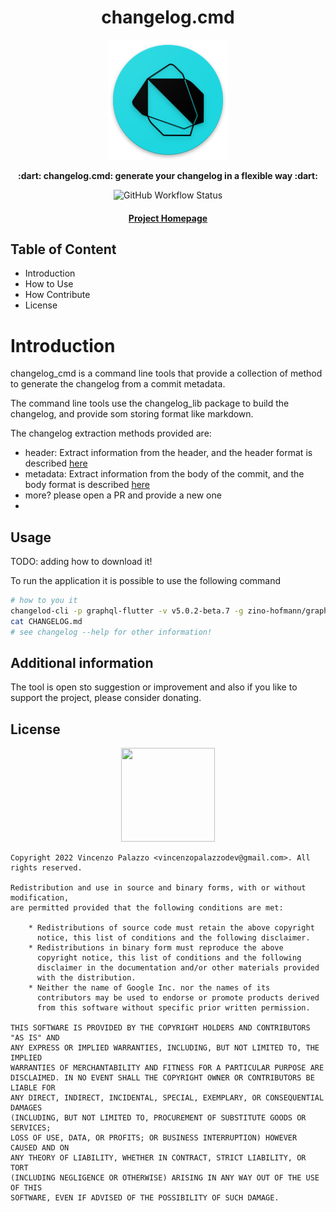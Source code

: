 <div align="center">
  <h1>changelog.cmd</h1>

  <img src="https://github.com/dart-lightning/icons/raw/main/main/res/mipmap-xxxhdpi/ic_launcher.png" />

  <p>
    <strong> :dart: changelog.cmd: generate your changelog in a flexible way :dart: </strong>
  </p>

  <p>
    <img alt="GitHub Workflow Status" src="https://img.shields.io/github/workflow/status/vincenzopalazzo/changelog.dart/changelog.dart%20sanity%20code%20base?style=flat-square">
  </p>

  <h4>
    <a href="https://github.com/vincenzopalazzo/changelog.dart">Project Homepage</a>
  </h4>
</div>

## Table of Content

- Introduction
- How to Use
- How Contribute
- License

# Introduction

changelog_cmd is a command line tools that provide a collection of method to generate the changelog
from a commit metadata.

The command line tools use the changelog_lib package to build the changelog, and provide som storing format
like markdown.

The changelog extraction methods provided are:

- header: Extract information from the header, and the header format is described [here](#TODO)
- metadata: Extract information from the body of the commit, and the body format is described [here](#TODO)
- more? please open a PR and provide a new one
- 
## Usage

TODO: adding how to download it!

To run the application it is possible to use the following command

```bash
# how to you it 
changelod-cli -p graphql-flutter -v v5.0.2-beta.7 -g zino-hofmann/graphql-flutter -b main
cat CHANGELOG.md
# see changelog --help for other information!
```

## Additional information

The tool is open sto suggestion or improvement and also if you like to support the project, please
consider donating.

## License

<div align="center">
  <img src="https://opensource.org/files/osi_keyhole_300X300_90ppi_0.png" width="150" height="150"/>
</div>

```
Copyright 2022 Vincenzo Palazzo <vincenzopalazzodev@gmail.com>. All rights reserved.

Redistribution and use in source and binary forms, with or without modification,
are permitted provided that the following conditions are met:

    * Redistributions of source code must retain the above copyright
      notice, this list of conditions and the following disclaimer.
    * Redistributions in binary form must reproduce the above
      copyright notice, this list of conditions and the following
      disclaimer in the documentation and/or other materials provided
      with the distribution.
    * Neither the name of Google Inc. nor the names of its
      contributors may be used to endorse or promote products derived
      from this software without specific prior written permission.

THIS SOFTWARE IS PROVIDED BY THE COPYRIGHT HOLDERS AND CONTRIBUTORS "AS IS" AND
ANY EXPRESS OR IMPLIED WARRANTIES, INCLUDING, BUT NOT LIMITED TO, THE IMPLIED
WARRANTIES OF MERCHANTABILITY AND FITNESS FOR A PARTICULAR PURPOSE ARE
DISCLAIMED. IN NO EVENT SHALL THE COPYRIGHT OWNER OR CONTRIBUTORS BE LIABLE FOR
ANY DIRECT, INDIRECT, INCIDENTAL, SPECIAL, EXEMPLARY, OR CONSEQUENTIAL DAMAGES
(INCLUDING, BUT NOT LIMITED TO, PROCUREMENT OF SUBSTITUTE GOODS OR SERVICES;
LOSS OF USE, DATA, OR PROFITS; OR BUSINESS INTERRUPTION) HOWEVER CAUSED AND ON
ANY THEORY OF LIABILITY, WHETHER IN CONTRACT, STRICT LIABILITY, OR TORT
(INCLUDING NEGLIGENCE OR OTHERWISE) ARISING IN ANY WAY OUT OF THE USE OF THIS
SOFTWARE, EVEN IF ADVISED OF THE POSSIBILITY OF SUCH DAMAGE.
```